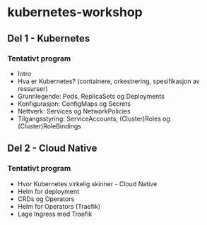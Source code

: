 # kubernetes-workshop

## Del 1 - Kubernetes

### Tentativt program

- Intro
- Hva er Kubernetes? (containere, orkestrering, spesifikasjon av ressurser)
- Grunnlegende: Pods, ReplicaSets og Deployments
- Konfigurasjon: ConfigMaps og Secrets
- Nettverk: Services og NetworkPolicies
- Tilgangsstyring: ServiceAccounts, (Cluster)Roles og (Cluster)RoleBindings

## Del 2 - Cloud Native

### Tentativt program

- Hvor Kubernetes virkelig skinner - Cloud Native
- Helm for deployment
- CRDs og Operators
- Helm for Operators (Traefik)
- Lage Ingress med Traefik

